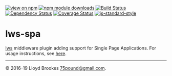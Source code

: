 [![view on npm](https://img.shields.io/npm/v/lws-spa.svg)](https://www.npmjs.org/package/lws-spa)
[![npm module downloads](https://img.shields.io/npm/dt/lws-spa.svg)](https://www.npmjs.org/package/lws-spa)
[![Build Status](https://travis-ci.org/lwsjs/spa.svg?branch=master)](https://travis-ci.org/lwsjs/spa)
[![Dependency Status](https://badgen.net/david/dep/lwsjs/spa)](https://david-dm.org/lwsjs/spa)
[![Coverage Status](https://coveralls.io/repos/github/lwsjs/spa/badge.svg)](https://coveralls.io/github/lwsjs/spa)
[![js-standard-style](https://img.shields.io/badge/code%20style-standard-brightgreen.svg)](https://github.com/feross/standard)

# lws-spa

[lws](https://github.com/lwsjs/lws) middleware plugin adding support for Single Page Applications. For usage instructions, see [here](https://github.com/lwsjs/local-web-server/wiki/How-to-serve-a-Single-Page-Application-(SPA)).

* * *

&copy; 2016-19 Lloyd Brookes <75pound@gmail.com>.
